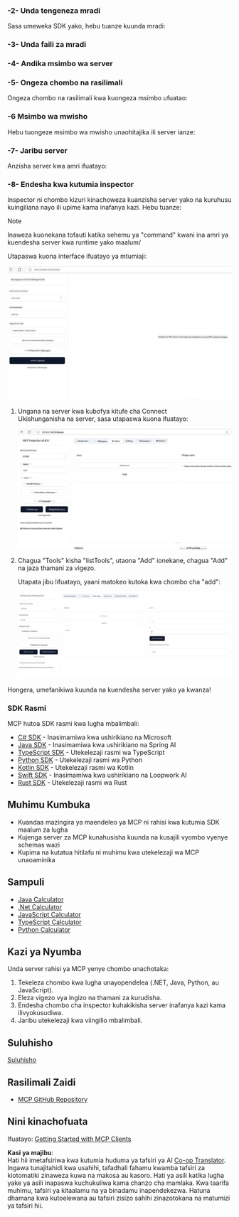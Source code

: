 <!--
CO_OP_TRANSLATOR_METADATA:
{
  "original_hash": "e650db55873b456296a9c620069e2f71",
  "translation_date": "2025-06-02T11:14:46+00:00",
  "source_file": "03-GettingStarted/01-first-server/README.md",
  "language_code": "sw"
}
-->
### -2- Unda tengeneza mradi

Sasa umeweka SDK yako, hebu tuanze kuunda mradi:  

### -3- Unda faili za mradi  

### -4- Andika msimbo wa server  

### -5- Ongeza chombo na rasilimali

Ongeza chombo na rasilimali kwa kuongeza msimbo ufuatao:  

### -6 Msimbo wa mwisho

Hebu tuongeze msimbo wa mwisho unaohitajika ili server ianze:  

### -7- Jaribu server

Anzisha server kwa amri ifuatayo:  

### -8- Endesha kwa kutumia inspector

Inspector ni chombo kizuri kinachoweza kuanzisha server yako na kuruhusu kuingiliana nayo ili upime kama inafanya kazi. Hebu tuanze:

> [!NOTE]
> Inaweza kuonekana tofauti katika sehemu ya "command" kwani ina amri ya kuendesha server kwa runtime yako maalum/

Utapaswa kuona interface ifuatayo ya mtumiaji:

![Connect](../../../../translated_images/connect.141db0b2bd05f096fb1dd91273771fd8b2469d6507656c3b0c9df4b3c5473929.sw.png)

1. Ungana na server kwa kubofya kitufe cha Connect  
   Ukishunganisha na server, sasa utapaswa kuona ifuatayo:

   ![Connected](../../../../translated_images/connected.73d1e042c24075d386cacdd4ee7cd748c16364c277d814e646ff2f7b5eefde85.sw.png)

2. Chagua "Tools" kisha "listTools", utaona "Add" ionekane, chagua "Add" na jaza thamani za vigezo.

   Utapata jibu lifuatayo, yaani matokeo kutoka kwa chombo cha "add":

   ![Result of running add](../../../../translated_images/ran-tool.a5a6ee878c1369ec1e379b81053395252a441799dbf23416c36ddf288faf8249.sw.png)

Hongera, umefanikiwa kuunda na kuendesha server yako ya kwanza!

### SDK Rasmi

MCP hutoa SDK rasmi kwa lugha mbalimbali:
- [C# SDK](https://github.com/modelcontextprotocol/csharp-sdk) - Inasimamiwa kwa ushirikiano na Microsoft
- [Java SDK](https://github.com/modelcontextprotocol/java-sdk) - Inasimamiwa kwa ushirikiano na Spring AI
- [TypeScript SDK](https://github.com/modelcontextprotocol/typescript-sdk) - Utekelezaji rasmi wa TypeScript
- [Python SDK](https://github.com/modelcontextprotocol/python-sdk) - Utekelezaji rasmi wa Python
- [Kotlin SDK](https://github.com/modelcontextprotocol/kotlin-sdk) - Utekelezaji rasmi wa Kotlin
- [Swift SDK](https://github.com/modelcontextprotocol/swift-sdk) - Inasimamiwa kwa ushirikiano na Loopwork AI
- [Rust SDK](https://github.com/modelcontextprotocol/rust-sdk) - Utekelezaji rasmi wa Rust

## Muhimu Kumbuka

- Kuandaa mazingira ya maendeleo ya MCP ni rahisi kwa kutumia SDK maalum za lugha
- Kujenga server za MCP kunahusisha kuunda na kusajili vyombo vyenye schemas wazi
- Kupima na kutatua hitilafu ni muhimu kwa utekelezaji wa MCP unaoaminika

## Sampuli

- [Java Calculator](../samples/java/calculator/README.md)
- [.Net Calculator](../../../../03-GettingStarted/samples/csharp)
- [JavaScript Calculator](../samples/javascript/README.md)
- [TypeScript Calculator](../samples/typescript/README.md)
- [Python Calculator](../../../../03-GettingStarted/samples/python)

## Kazi ya Nyumba

Unda server rahisi ya MCP yenye chombo unachotaka:
1. Tekeleza chombo kwa lugha unayopendelea (.NET, Java, Python, au JavaScript).
2. Eleza vigezo vya ingizo na thamani za kurudisha.
3. Endesha chombo cha inspector kuhakikisha server inafanya kazi kama ilivyokusudiwa.
4. Jaribu utekelezaji kwa viingilio mbalimbali.

## Suluhisho

[Suluhisho](./solution/README.md)

## Rasilimali Zaidi

- [MCP GitHub Repository](https://github.com/microsoft/mcp-for-beginners)

## Nini kinachofuata

Ifuatayo: [Getting Started with MCP Clients](/03-GettingStarted/02-client/README.md)

**Kasi ya majibu**:  
Hati hii imetafsiriwa kwa kutumia huduma ya tafsiri ya AI [Co-op Translator](https://github.com/Azure/co-op-translator). Ingawa tunajitahidi kwa usahihi, tafadhali fahamu kwamba tafsiri za kiotomatiki zinaweza kuwa na makosa au kasoro. Hati ya asili katika lugha yake ya asili inapaswa kuchukuliwa kama chanzo cha mamlaka. Kwa taarifa muhimu, tafsiri ya kitaalamu na ya binadamu inapendekezwa. Hatuna dhamana kwa kutoelewana au tafsiri zisizo sahihi zinazotokana na matumizi ya tafsiri hii.